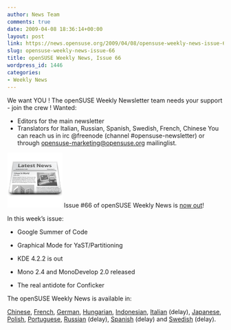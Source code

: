 ```yaml
---
author: News Team
comments: true
date: 2009-04-08 18:36:14+00:00
layout: post
link: https://news.opensuse.org/2009/04/08/opensuse-weekly-news-issue-66/
slug: opensuse-weekly-news-issue-66
title: openSUSE Weekly News, Issue 66
wordpress_id: 1446
categories:
- Weekly News
---
```


We want YOU ! The openSUSE Weekly Newsletter team needs your support - join the crew !
Wanted:
* Editors for the main newsletter
* Translators for Italian, Russian, Spanish, Swedish, French, Chinese
You can reach us in irc @freenode (channel #opensuse-newsletter)  or through opensuse-marketing@opensuse.org mailinglist.

![news](/wp-content/uploads/2007/11/knewsticker.png) Issue #66 of openSUSE Weekly News is [now out](//en.opensuse.org/OpenSUSE_Weekly_News/66)!  
  

In this week’s issue:


  *  Google Summer of Code

  *  Graphical Mode for YaST/Partitioning

  *  KDE 4.2.2 is out

  *  Mono 2.4 and MonoDevelop 2.0 released

  *  The real antidote for Conficker




The openSUSE Weekly News is available in: 

[Chinese](//en.opensuse.org/OpenSUSE_Weekly_News/66/chinese),
[French](//fr.opensuse.org/Lettre_d'information_openSUSE/66),
[German](//de.opensuse.org/OpenSUSE-Wochenschau/66),
[Hungarian](//hu.opensuse.org/OpenSUSE_Heti_H%C3%ADrmond%C3%B3/66), 
[Indonesian](//en.opensuse.org/OpenSUSE_Weekly_News/66/indonesian),
[Italian](//it.opensuse.org/OpenSUSE_Newsletter_Settimanale/66) (delay),
[Japanese](//ja.opensuse.org/OpenSUSE_Weekly_News/66),
[Polish](//pl.opensuse.org/Tygodnik_openSUSE/66), 
[Portuguese](//pt.opensuse.org/Not%C3%ADcias_da_semana_no_openSUSE/66),
[Russian](//ru.opensuse.org/%D0%95%D0%B6%D0%B5%D0%BD%D0%B5%D0%B4%D0%B5%D0%BB%D1%8C%D0%BD%D1%8B%D0%B5_%D0%BD%D0%BE%D0%B2%D0%BE%D1%81%D1%82%D0%B8_openSUSE/66) (delay),
[Spanish](//es.opensuse.org/OpenSUSE_Noticias_Semanales/66) (delay) and
[Swedish](//en.opensuse.org/OpenSUSE_Weekly_News/66/swedish) (delay).
